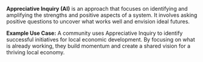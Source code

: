 **Appreciative Inquiry (AI)** is an approach that focuses on identifying and amplifying the strengths and positive aspects of a system. It involves asking positive questions to uncover what works well and envision ideal futures.

**Example Use Case:**
A community uses Appreciative Inquiry to identify successful initiatives for local economic development. By focusing on what is already working, they build momentum and create a shared vision for a thriving local economy.
